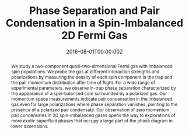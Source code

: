 ---
title: "Phase Separation and Pair Condensation in a Spin-Imbalanced 2D Fermi Gas"
authors:
- Debayan Mitra
- Peter T. Brown
- Peter Schau{\ss}
- Stanimir S. Kondov
- Waseem S. Bakr
date: "2016-08-01T00:00:00Z"
doi: "10.1103/physrevlett.117.093601"

# Schedule page publish date (NOT publication's date).
publishDate: "2017-01-01T00:00:00Z"

# Publication type.
# Legend: 0 = Uncategorized; 1 = Conference paper; 2 = Journal article;
# 3 = Preprint / Working Paper; 4 = Report; 5 = Book; 6 = Book section;
# 7 = Thesis; 8 = Patent
publication_types: ["2"]

# Publication name and optional abbreviated publication name.
publication: "*Physical Review Letters*, <b>117</b> 9 (2016)"
publication_short: ""

abstract: "We study a two-component quasi-two-dimensional Fermi gas with imbalanced spin populations. We probe the gas at different interaction strengths and polarizations by measuring the density of each spin component in the trap and the pair momentum distribution after time of flight. For a wide range of experimental parameters, we observe in-trap phase separation characterized by the appearance of a spin-balanced core surrounded by a polarized gas. Our momentum space measurements indicate pair condensation in the imbalanced gas even for large polarizations where phase separation vanishes, pointing to the presence of a polarized pair condensate. Our observation of zero momentum pair condensates in 2D spin-imbalanced gases opens the way to explorations of more exotic superfluid phases that occupy a large part of the phase diagram in lower dimensions."

# Summary. An optional shortened abstract.
summary:

tags:
- Source Themes
featured: false

# links:
# - name: ""
#   url: ""
url_preprint: 'https://arxiv.org/abs/1604.01479'
url_pdf: ''
url_code: ''
url_dataset: ''
url_poster: ''
url_project: ''
url_slides: ''
url_source: ''
url_video: ''

# Featured image
# To use, add an image named `featured.jpg/png` to your page's folder.
image:
  caption: 'Image credit: [**Unsplash**](https://unsplash.com/photos/jdD8gXaTZsc)'
  focal_point: ""
  preview_only: false

# Associated Projects (optional).
#   Associate this publication with one or more of your projects.
#   Simply enter your project's folder or file name without extension.
#   E.g. `internal-project` references `content/project/internal-project/index.md`.
#   Otherwise, set `projects: []`.
projects: []
---